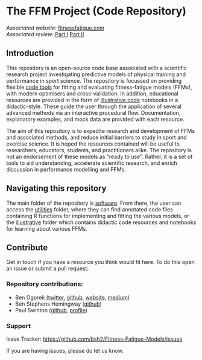 # The FFM Project (Code Repository)
*Associated website:* [fitnessfatigue.com](https://fitnessfatigue.com)   
*Associated review:* [Part I](https://osf.io/preprints/sportrxiv/ap75j/) [Part II](https://osf.io/preprints/sportrxiv/5qgc2)

## Introduction

This repository is an open-source code base associated with a scientific research project investigating predictive models of physical training and performance in sport science. The repository is focussed on providing flexible [code tools](software/utilities) for fitting and evaluating fitness-fatigue models (FFMs), with modern optimisers and cross-validation. In addition, educational resources are provided in the form of [illustrative code](software/illustrative) notebooks in a didactic-style. These guide the user through the application of several advanced methods via an interactive procedural flow. Documentation, explanatory examples, and mock data are provided with each resource.

The aim of this repository is to expedite research and development of FFMs and associated methods, and reduce initial barriers to study in sport and exercise science. It is hoped the resources contained will be useful to researchers, educators, students, and practitioners alike. The repository is not an endorsement of these models as "ready to use". Rather, it is a set of tools to aid understanding, accelerate scientific research, and enrich discussion in performance modelling and FFMs.

## Navigating this repository

The main folder of the repository is [software](software). From there, the user can access the [utilities](software/utilies) folder, where they can find annotated code files containing R functions for implementing and fitting the various models, or the [illustrative](software/illustrative) folder which contains didactic code resources and notebooks for learning about various FFMs.

## Contribute

Get in touch if you have a resource you think would fit here. To do this open an issue or submit a pull request.

### Repository contributions:
- Ben Ogorek ([twitter](https://twitter.com/benogorek?lang=en), [github](https://github.com/baogorek), [website](https://www.ogorekdatasciences.com/), [medium](https://medium.com/@baogorek))
- Ben Stephens Hemingway ([github](github.com/bsh2))
- Paul Swinton ([github](github.com/p-swinton), [profile](https://www3.rgu.ac.uk/dmstaff/swinton-paul))

### Support

Issue Tracker: https://github.com/bsh2/Fitness-Fatigue-Models/issues

If you are having issues, please do let us know.
